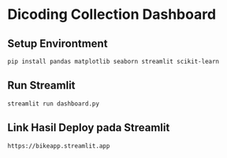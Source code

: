 # Dicoding Collection Dashboard

## Setup Environtment

```
pip install pandas matplotlib seaborn streamlit scikit-learn
```

## Run Streamlit 

```
streamlit run dashboard.py
```

## Link Hasil Deploy pada Streamlit

```
https://bikeapp.streamlit.app
```